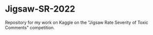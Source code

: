 # Jigsaw-SR-2022
Repository for my work on Kaggle on the "Jigsaw Rate Severity of Toxic Comments" competition.
